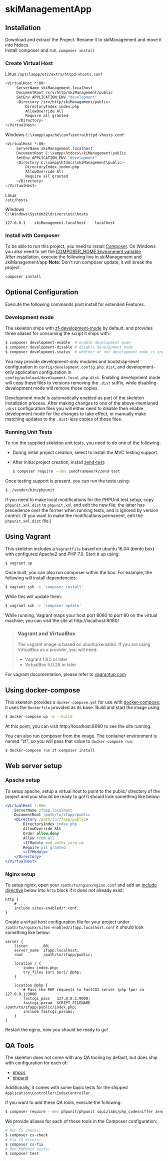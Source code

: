 # skiManagementApp

## Installation

Download and extract the Project. Rename it to skiManagement and move it into htdocs.
<br>
Install composer and run.
```composer install```

### Create Virtual Host

Linux
```/opt/lampp/etc/extra/httpd-vhosts.conf```

```bash
<VirtualHost *:80>
     ServerName skiManagement.localhost
     DocumentRoot /srv/http/skiManagement/public
     SetEnv APPLICATION_ENV "development"
     <Directory /srv/http/skiManagement/public>
         DirectoryIndex index.php
         AllowOverride All
         Require all granted
     </Directory>
</VirtualHost>
```

Windows
```C:\xampp\apache\conf\extra\httpd-vhosts.conf```

```bash
<VirtualHost *:80>
     ServerName skiManagement.localhost
     DocumentRoot C:\xampp\htdocs\skiManagement\public
     SetEnv APPLICATION_ENV "development"
     <Directory C:\xampp\htdocs\skiManagement\public>
         DirectoryIndex index.php
         AllowOverride All
         Require all granted
     </Directory>
</VirtualHost>
```
Linux<br>
```/etc/hosts```

Windows<br>
```C:\Windows\System32\drivers\etc\hosts```

```127.0.0.1    skiManagement.localhost    localhost```


### Install with Composer

To be able to run this project, you need to install [Composer](https://getcomposer.org/). On Windows you also need to set the [COMPOSER_HOME Environment variable](https://stackoverflow.com/questions/25549177/change-composer-global-path-windows).<br>
After installation, execute the following line in skiManagement and skiManagement/app
<strong>Note:</strong> Don't run composer update, it will break the project.
```bash
composer install
```

## Optional Configuration

Execute the following commands post install for extended Features.

### Development mode

The skeleton ships with [zf-development-mode](https://github.com/zfcampus/zf-development-mode)
by default, and provides three aliases for consuming the script it ships with:

```bash
$ composer development-enable  # enable development mode
$ composer development-disable # disable development mode
$ composer development-status  # whether or not development mode is enabled
```

You may provide development-only modules and bootstrap-level configuration in
`config/development.config.php.dist`, and development-only application
configuration in `config/autoload/development.local.php.dist`. Enabling
development mode will copy these files to versions removing the `.dist` suffix,
while disabling development mode will remove those copies.

Development mode is automatically enabled as part of the skeleton installation process. 
After making changes to one of the above-mentioned `.dist` configuration files you will
either need to disable then enable development mode for the changes to take effect,
or manually make matching updates to the `.dist`-less copies of those files.

### Running Unit Tests

To run the supplied skeleton unit tests, you need to do one of the following:

- During initial project creation, select to install the MVC testing support.
- After initial project creation, install [zend-test](https://zendframework.github.io/zend-test/):

  ```bash
  $ composer require --dev zendframework/zend-test
  ```

Once testing support is present, you can run the tests using:

```bash
$ ./vendor/bin/phpunit
```

If you need to make local modifications for the PHPUnit test setup, copy
`phpunit.xml.dist` to `phpunit.xml` and edit the new file; the latter has
precedence over the former when running tests, and is ignored by version
control. (If you want to make the modifications permanent, edit the
`phpunit.xml.dist` file.)

## Using Vagrant

This skeleton includes a `Vagrantfile` based on ubuntu 16.04 (bento box)
with configured Apache2 and PHP 7.0. Start it up using:

```bash
$ vagrant up
```

Once built, you can also run composer within the box. For example, the following
will install dependencies:

```bash
$ vagrant ssh -c 'composer install'
```

While this will update them:

```bash
$ vagrant ssh -c 'composer update'
```

While running, Vagrant maps your host port 8080 to port 80 on the virtual
machine; you can visit the site at http://localhost:8080/

> ### Vagrant and VirtualBox
>
> The vagrant image is based on ubuntu/xenial64. If you are using VirtualBox as
> a provider, you will need:
>
> - Vagrant 1.8.5 or later
> - VirtualBox 5.0.26 or later

For vagrant documentation, please refer to [vagrantup.com](https://www.vagrantup.com/)

## Using docker-compose

This skeleton provides a `docker-compose.yml` for use with
[docker-compose](https://docs.docker.com/compose/); it
uses the `Dockerfile` provided as its base. Build and start the image using:

```bash
$ docker-compose up -d --build
```

At this point, you can visit http://localhost:8080 to see the site running.

You can also run composer from the image. The container environment is named
"zf", so you will pass that value to `docker-compose run`:

```bash
$ docker-compose run zf composer install
```

## Web server setup

### Apache setup

To setup apache, setup a virtual host to point to the public/ directory of the
project and you should be ready to go! It should look something like below:

```apache
<VirtualHost *:80>
    ServerName zfapp.localhost
    DocumentRoot /path/to/zfapp/public
    <Directory /path/to/zfapp/public>
        DirectoryIndex index.php
        AllowOverride All
        Order allow,deny
        Allow from all
        <IfModule mod_authz_core.c>
        Require all granted
        </IfModule>
    </Directory>
</VirtualHost>
```

### Nginx setup

To setup nginx, open your `/path/to/nginx/nginx.conf` and add an
[include directive](http://nginx.org/en/docs/ngx_core_module.html#include) below
into `http` block if it does not already exist:

```nginx
http {
    # ...
    include sites-enabled/*.conf;
}
```


Create a virtual host configuration file for your project under `/path/to/nginx/sites-enabled/zfapp.localhost.conf`
it should look something like below:

```nginx
server {
    listen       80;
    server_name  zfapp.localhost;
    root         /path/to/zfapp/public;

    location / {
        index index.php;
        try_files $uri $uri/ @php;
    }

    location @php {
        # Pass the PHP requests to FastCGI server (php-fpm) on 127.0.0.1:9000
        fastcgi_pass   127.0.0.1:9000;
        fastcgi_param  SCRIPT_FILENAME /path/to/zfapp/public/index.php;
        include fastcgi_params;
    }
}
```

Restart the nginx, now you should be ready to go!

## QA Tools

The skeleton does not come with any QA tooling by default, but does ship with
configuration for each of:

- [phpcs](https://github.com/squizlabs/php_codesniffer)
- [phpunit](https://phpunit.de)

Additionally, it comes with some basic tests for the shipped
`Application\Controller\IndexController`.

If you want to add these QA tools, execute the following:

```bash
$ composer require --dev phpunit/phpunit squizlabs/php_codesniffer zendframework/zend-test
```

We provide aliases for each of these tools in the Composer configuration:

```bash
# Run CS checks:
$ composer cs-check
# Fix CS errors:
$ composer cs-fix
# Run PHPUnit tests:
$ composer test
```
